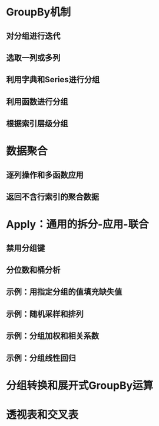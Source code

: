 # GroupBy机制

## 对分组进行迭代



## 选取一列或多列



## 利用字典和Series进行分组



## 利用函数进行分组



## 根据索引层级分组



# 数据聚合

## 逐列操作和多函数应用



## 返回不含行索引的聚合数据



# Apply：通用的拆分-应用-联合

## 禁用分组键



## 分位数和桶分析



## 示例：用指定分组的值填充缺失值



## 示例：随机采样和排列



## 示例：分组加权和相关系数



## 示例：分组线性回归



# 分组转换和展开式GroupBy运算



# 透视表和交叉表

